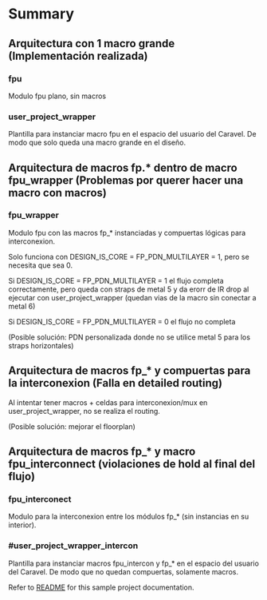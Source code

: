 # Summary

## Arquitectura con 1 macro grande (Implementación realizada)

### fpu
Modulo fpu plano, sin macros

### user_project_wrapper
Plantilla para instanciar macro fpu en el espacio del usuario del Caravel.
De modo que solo queda una macro grande en el diseño.


## Arquitectura de macros fp.* dentro de macro fpu_wrapper (Problemas por querer hacer una macro con macros)

### fpu_wrapper
Modulo fpu con las macros fp_* instanciadas y compuertas lógicas para interconexion.

Solo funciona con DESIGN_IS_CORE = FP_PDN_MULTILAYER = 1, pero se necesita que sea 0.

Si DESIGN_IS_CORE = FP_PDN_MULTILAYER = 1 el flujo completa correctamente, pero queda con straps de metal 5 y da erorr de IR drop al ejecutar con user_project_wrapper (quedan vias de la macro sin conectar a metal 6)

Si DESIGN_IS_CORE = FP_PDN_MULTILAYER = 0 el flujo no completa

(Posible solución: PDN personalizada donde no se utilice metal 5 para los straps horizontales)



## Arquitectura de macros fp_* y compuertas para la interconexion (Falla en detailed routing)

Al intentar tener macros + celdas para interconexion/mux en user_project_wrapper, no se realiza el routing.

(Posible solución: mejorar el floorplan)


## Arquitectura de macros fp_* y macro fpu_interconnect (violaciones de hold al final del flujo)

### fpu_interconect
Modulo para la interconexion entre los módulos fp_* (sin instancias en su interior).


### #user_project_wrapper_intercon
Plantilla para instanciar macros fpu_intercon y fp_* en el espacio del usuario del Caravel.
De modo que no quedan compuertas, solamente macros.







Refer to [README](docs/source/index.md) for this sample project documentation.
